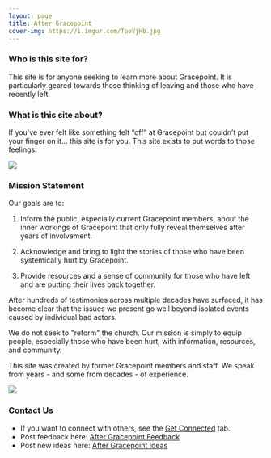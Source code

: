 ```yaml
---
layout: page
title: After Gracepoint
cover-img: https://i.imgur.com/TpoVjHb.jpg
---
```


### Who is this site for?

This site is for anyone seeking to learn more about Gracepoint.
It is particularly geared towards those thinking of leaving and those who have recently left.

### What is this site about?

If you’ve ever felt like something felt “off” at Gracepoint but couldn’t put your finger on it… this site is for you. This site exists to put words to those feelings. 

![](https://i.imgur.com/hvMVWqh.jpg)

### Mission Statement

Our goals are to:

1. Inform the public, especially current Gracepoint members, about the inner workings of Gracepoint that only fully reveal themselves after years of involvement.

2. Acknowledge and bring to light the stories of those who have been systemically hurt by Gracepoint.

3. Provide resources and a sense of community for those who have left and are putting their lives back together.

After hundreds of testimonies across multiple decades have surfaced, it has become clear that the issues we present go well beyond isolated events caused by individual bad actors.

We do not seek to "reform" the church. Our mission is simply to equip people, especially those who have been hurt, with information, resources, and community.

This site was created by former Gracepoint members and staff. We speak from years - and some from decades - of experience.

![](https://i.imgur.com/sYEhj4M.jpg)

### Contact Us

- If you want to connect with others, see the [Get Connected](get-connected.md) tab.
- Post feedback here: [After Gracepoint Feedback](https://app.loopedin.io/after-gracepoint#/feedback)
- Post new ideas here: [After Gracepoint Ideas](https://app.loopedin.io/after-gracepoint#/ideas)

